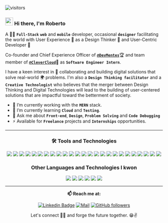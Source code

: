 ![visitors](https://visitor-badge.laobi.icu/badge?page_id=rrQuintana.rrQuintana)

### <img src="https://raw.githubusercontent.com/iampavangandhi/iampavangandhi/master/gifs/Hi.gif" width="25px"> Hi there, I'm Roberto 

A 👨‍💻 **`Full-Stack`** **`web`** and **`mobile`** developer, occasional **`designer`** facilitating the world with User Experience 🧐 as a Design Thinker 💭 and User-Centric Developer 💯

Co-founder and Chief Experience Officer of [**`@DevMentes`**](https://devmentes.com)🏆 and team member of [**`@CleverCloud`**](https://www.linkedin.com/company/clever-cloud-global/)💼 as **`Software Engineer Intern`**.

I have a keen interest in 🤝 collaborating and building digital solutions that solve real-world 🌍 problems. I'm also a **`Design Thinking facilitator`** and a **`Creative Technologist`** who believes that the merger between Design Thinking and Digital Technologies will lead to the building of user-centered solutions that are impactful toward the betterment of society.

- 🔭 I’m currently working with the **`MERN`** stack.
- 🌱 I’m currently learning **`Cloud`** and **`Testing`**.
- 💬 Ask me about **`Front-end`**, **`Design`**, **`Problem Solving`** and **`Code Debugging`**
- ⚡ Available for **`Freelance`** projects and **`Internships`** opportunities.

---

<div align="center">

### 🛠️ Tools and Technologies
<img src="https://img.shields.io/badge/-JavaScript-000000?style=flat&logo=javascript&logoColor=F7DF1E">
<img src="https://img.shields.io/badge/-TypeScript-000000?style=flat&logo=typescript&logoColor=3178C6">
<img src="https://img.shields.io/badge/-React-000000?style=flat&logo=react&logoColor=00c8ff">
<img src="https://img.shields.io/badge/-React Native-000000?style=flat&logo=react&logoColor=00c8ff">
<img src="https://img.shields.io/badge/-Redux ToolKit-000000?style=flat&logo=redux&logoColor=764abc">
<img src="https://img.shields.io/badge/-Expo-000?style=flat&logo=expo&logoColor=fff">
<img src="https://img.shields.io/badge/-NextJs-000?style=flat&logo=next.js&logoColor=fff">

<img src="https://img.shields.io/badge/-NodeJs-000?style=flat&logo=Node.js&logoColor=3C873A">
<img src="https://img.shields.io/badge/ExpressJs-000?style=flat&logo=express&logoColor=fff">
<img src="https://img.shields.io/badge/-MongoDB-000?style=flat&logo=mongodb&logoColor=4DB33D">
<img src="https://img.shields.io/badge/-MySQL-000?style=flat&logo=mysql&logoColor=F29111">
<img src="https://img.shields.io/badge/-PostgreSQL-000?style=flat&logo=postgresql&logoColor=4169E1">
<img src="https://img.shields.io/badge/-Firebase-000?style=flat&logo=firebase&logoColor=FFA611">
<img src="https://img.shields.io/badge/-AWS-000?style=flat&logo=amazonaws&logoColor=fff">

<img src="https://img.shields.io/badge/-Jest-000?style=flat&logo=Jest&logoColor=C21325">
<img src="https://img.shields.io/badge/-Cypress-000?style=flat&logo=Cypress&logoColor=01796f">
<img src="https://img.shields.io/badge/-Postman-000?style=flat&logo=postman&logoColor=FF6C37">
<img src="https://img.shields.io/badge/-GraphQL-000?style=flat&logo=graphql&logoColor=E10098">

<img src="https://img.shields.io/badge/-Bash-000000?style=flat&logo=gnubash&logoColor=FFF">
<img src="https://img.shields.io/badge/-Linux-000000?style=flat&logo=linux&logoColor=FFF">


<img src="https://img.shields.io/badge/-Adobe Illustrator-000000?style=flat&logo=adobeillustrator&logoColor=FF9A00">
<img src="https://img.shields.io/badge/-Tailwind CSS-000?style=flat&logo=tailwindcss&logoColor=06B6D4">
<img src="https://img.shields.io/badge/-Sass-000?style=flat&logo=sass&logoColor=cc6699">
<img src="https://img.shields.io/badge/-Bootstrap-000?style=flat&logo=bootstrap&logoColor=563D7C">
<img src="https://img.shields.io/badge/-MUI-000?style=flat&logo=mui&logoColor=007FFF">


### Other Languages and Technologies I kwon
<img src="http://img.shields.io/badge/-Java-000?style=flat&logo=java&logoColor=F89820"> <img src="https://img.shields.io/badge/-C-000?style=flat&logo=c&logoColor=#A8B9CC"> <img src="https://img.shields.io/badge/-C++-000?style=flat&logo=cplusplus&logoColor=00599C"> <img src="https://img.shields.io/badge/-C sharp-000?style=flat&logo=csharp&logoColor=239120"> <img src="https://img.shields.io/badge/-Python-000?style=flat&logo=python&logoColor=#3776AB"> <img src="https://img.shields.io/badge/-Adobe Photoshop-000000?style=flat&logo=adobephotoshop&logoColor=#31A8FF">


</div>

---

<div align="center">
  
**📫 Reach me at:**<br>

[![Linkedin Badge](https://img.shields.io/badge/-LinkedIn-blue?style=flat-square&logo=Linkedin&logoColor=white&link=https://www.linkedin.com/in/roberto-quintana-a83644243/)](https://www.linkedin.com/in/roberto-quintana-a83644243/)
[![Mail](https://img.shields.io/badge/-Gmail-D14836?style=flat&logo=gmail&logoColor=white)][mail]
[![GitHub followers](https://img.shields.io/github/followers/rrQuintana.svg?style=social&label=Follow&maxAge=2592000)](https://github.com/rrQuintana?tab=followers)

Let's connect 👨‍💻 and forge the future together. 😁✌

</div>



[mail]:mailto:rrquintana7@gmail.com
[website]: https://roberto-quintana.web.app/
